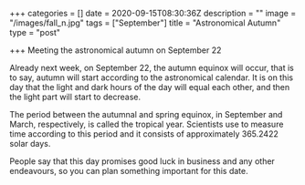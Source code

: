 +++
categories = []
date = 2020-09-15T08:30:36Z
description = ""
image = "/images/fall_n.jpg"
tags = ["September"]
title = "Astronomical Autumn"
type = "post"

+++
Meeting the astronomical autumn on September 22  
  
Already next week, on September 22, the autumn equinox will occur, that is to say, autumn will start according to the astronomical calendar. It is on this day that the light and dark hours of the day will equal each other, and then the light part will start to decrease.  
  
The period between the autumnal and spring equinox, in September and March, respectively, is called the tropical year. Scientists use to measure time according to this period and it consists of approximately 365.2422 solar days.  
  
People say that this day promises good luck in business and any other endeavours, so you can plan something important for this date.